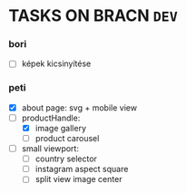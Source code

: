 # TASKS ON BRACN `DEV`

### bori
- [ ] képek kicsinyítése

### peti
- [x] about page: svg + mobile view
- [ ] productHandle:
  - [x] image gallery
  - [ ] product carousel
- [ ] small viewport:
  - [ ] country selector
  - [ ] instagram aspect square
  - [ ] split view image center
